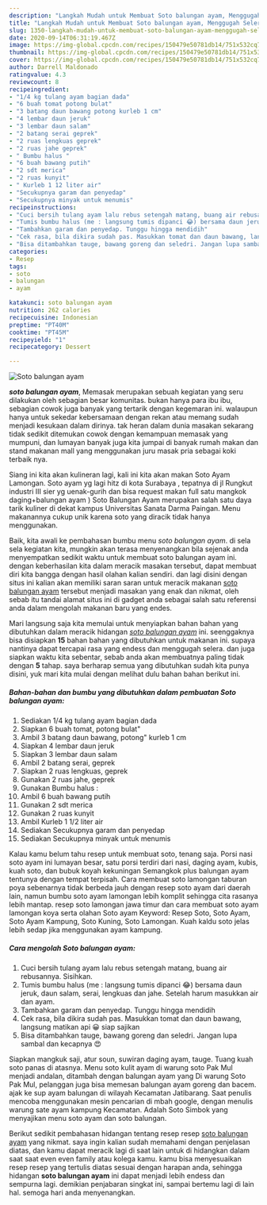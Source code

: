 ```yaml
---
description: "Langkah Mudah untuk Membuat Soto balungan ayam, Menggugah Selera"
title: "Langkah Mudah untuk Membuat Soto balungan ayam, Menggugah Selera"
slug: 1350-langkah-mudah-untuk-membuat-soto-balungan-ayam-menggugah-selera
date: 2020-09-14T06:31:19.467Z
image: https://img-global.cpcdn.com/recipes/150479e50781db14/751x532cq70/soto-balungan-ayam-foto-resep-utama.jpg
thumbnail: https://img-global.cpcdn.com/recipes/150479e50781db14/751x532cq70/soto-balungan-ayam-foto-resep-utama.jpg
cover: https://img-global.cpcdn.com/recipes/150479e50781db14/751x532cq70/soto-balungan-ayam-foto-resep-utama.jpg
author: Darrell Maldonado
ratingvalue: 4.3
reviewcount: 8
recipeingredient:
- "1/4 kg tulang ayam bagian dada"
- "6 buah tomat potong bulat"
- "3 batang daun bawang potong kurleb 1 cm"
- "4 lembar daun jeruk"
- "3 lembar daun salam"
- "2 batang serai geprek"
- "2 ruas lengkuas geprek"
- "2 ruas jahe geprek"
- " Bumbu halus "
- "6 buah bawang putih"
- "2 sdt merica"
- "2 ruas kunyit"
- " Kurleb 1 12 liter air"
- "Secukupnya garam dan penyedap"
- "Secukupnya minyak untuk menumis"
recipeinstructions:
- "Cuci bersih tulang ayam lalu rebus setengah matang, buang air rebusannya. Sisihkan."
- "Tumis bumbu halus (me : langsung tumis dipanci 😂) bersama daun jeruk, daun salam, serai, lengkuas dan jahe. Setelah harum masukkan air dan ayam."
- "Tambahkan garam dan penyedap. Tunggu hingga mendidih"
- "Cek rasa, bila dikira sudah pas. Masukkan tomat dan daun bawang, langsung matikan api 😀 siap sajikan"
- "Bisa ditambahkan tauge, bawang goreng dan seledri. Jangan lupa sambal dan kecapnya 😍"
categories:
- Resep
tags:
- soto
- balungan
- ayam

katakunci: soto balungan ayam 
nutrition: 262 calories
recipecuisine: Indonesian
preptime: "PT40M"
cooktime: "PT45M"
recipeyield: "1"
recipecategory: Dessert

---
```



![Soto balungan ayam](https://img-global.cpcdn.com/recipes/150479e50781db14/751x532cq70/soto-balungan-ayam-foto-resep-utama.jpg)

<b><i>soto balungan ayam</i></b>, Memasak merupakan sebuah kegiatan yang seru dilakukan oleh sebagian besar komunitas. bukan hanya para ibu ibu, sebagian cowok juga banyak yang tertarik dengan kegemaran ini. walaupun hanya untuk sekedar kebersamaan dengan rekan atau memang sudah menjadi kesukaan dalam dirinya. tak heran dalam dunia masakan sekarang tidak sedikit ditemukan cowok dengan kemampuan memasak yang mumpuni, dan lumayan banyak juga kita jumpai di banyak rumah makan dan stand makanan mall yang menggunakan juru masak pria sebagai koki terbaik nya.

Siang ini kita akan kulineran lagi, kali ini kita akan makan Soto Ayam Lamongan. Soto ayam yg lagi hitz di kota Surabaya , tepatnya di jl Rungkut industri III sier yg uenak-gurih dan bisa request makan full satu mangkok daging+balungan ayam )  Soto Balungan Ayam merupakan salah satu daya tarik kuliner di dekat kampus Universitas Sanata Darma Paingan. Menu makanannya cukup unik karena soto yang diracik tidak hanya menggunakan.

Baik, kita awali ke pembahasan bumbu menu <i>soto balungan ayam</i>. di sela sela kegiatan kita, mungkin akan terasa menyenangkan bila sejenak anda menyempatkan sedikit waktu untuk membuat soto balungan ayam ini. dengan keberhasilan kita dalam meracik masakan tersebut, dapat membuat diri kita bangga dengan hasil olahan kalian sendiri. dan lagi disini dengan situs ini kalian akan memiliki saran saran untuk meracik makanan <u>soto balungan ayam</u> tersebut menjadi masakan yang enak dan nikmat, oleh sebab itu tandai alamat situs ini di gadget anda sebagai salah satu referensi anda dalam mengolah makanan baru yang endes.


Mari langsung saja kita memulai untuk menyiapkan bahan bahan yang dibutuhkan dalam meracik hidangan <u><i>soto balungan ayam</i></u> ini. seenggaknya bisa disiapkan <b>15</b> bahan bahan yang dibutuhkan untuk makanan ini. supaya nantinya dapat tercapai rasa yang endess dan menggugah selera. dan juga siapkan waktu kita sebentar, sebab anda akan membuatnya paling tidak dengan <b>5</b> tahap. saya berharap semua yang dibutuhkan sudah kita punya disini, yuk mari kita mulai dengan melihat dulu bahan bahan berikut ini.

<!--inarticleads1-->

##### Bahan-bahan dan bumbu yang dibutuhkan dalam pembuatan Soto balungan ayam:

1. Sediakan 1/4 kg tulang ayam bagian dada
1. Siapkan 6 buah tomat, potong bulat&#34;
1. Ambil 3 batang daun bawang, potong&#34; kurleb 1 cm
1. Siapkan 4 lembar daun jeruk
1. Siapkan 3 lembar daun salam
1. Ambil 2 batang serai, geprek
1. Siapkan 2 ruas lengkuas, geprek
1. Gunakan 2 ruas jahe, geprek
1. Gunakan  Bumbu halus :
1. Ambil 6 buah bawang putih
1. Gunakan 2 sdt merica
1. Gunakan 2 ruas kunyit
1. Ambil  Kurleb 1 1/2 liter air
1. Sediakan Secukupnya garam dan penyedap
1. Sediakan Secukupnya minyak untuk menumis


Kalau kamu belum tahu resep untuk membuat soto, tenang saja. Porsi nasi soto ayam ini lumayan besar, satu porsi terdiri dari nasi, daging ayam, kubis, kuah soto, dan bubuk koyah kekuningan Semangkok plus balungan ayam tentunya dengan tempat terpisah. Cara membuat soto lamongan taburan poya sebenarnya tidak berbeda jauh dengan resep soto ayam dari daerah lain, namun bumbu soto ayam lamongan lebih komplit sehingga cita rasanya lebih mantap. resep soto lamongan jawa timur dan cara membuat soto ayam lamongan koya serta olahan Soto ayam Keyword: Resep Soto, Soto Ayam, Soto Ayam Kampung, Soto Kuning, Soto Lamongan. Kuah kaldu soto jelas lebih sedap jika menggunakan ayam kampung. 

<!--inarticleads2-->

##### Cara mengolah Soto balungan ayam:

1. Cuci bersih tulang ayam lalu rebus setengah matang, buang air rebusannya. Sisihkan.
1. Tumis bumbu halus (me : langsung tumis dipanci 😂) bersama daun jeruk, daun salam, serai, lengkuas dan jahe. Setelah harum masukkan air dan ayam.
1. Tambahkan garam dan penyedap. Tunggu hingga mendidih
1. Cek rasa, bila dikira sudah pas. Masukkan tomat dan daun bawang, langsung matikan api 😀 siap sajikan
1. Bisa ditambahkan tauge, bawang goreng dan seledri. Jangan lupa sambal dan kecapnya 😍


Siapkan mangkuk saji, atur soun, suwiran daging ayam, tauge. Tuang kuah soto panas di atasnya. Menu soto kulit ayam di warung soto Pak Mul menjadi andalan, ditambah dengan balungan ayam yang Di warung Soto Pak Mul, pelanggan juga bisa memesan balungan ayam goreng dan bacem. ajak ke sup ayam balungan di wilayah Kecamatan Jatibarang. Saat penulis mencoba menggunakan mesin pencarian di mbah google, dengan menulis warung sate ayam kampung Kecamatan. Adalah Soto Simbok yang menyajikan menu soto ayam dan soto balungan. 

Berikut sedikit pembahasan hidangan tentang resep resep <u>soto balungan ayam</u> yang nikmat. saya ingin kalian sudah memahami dengan penjelasan diatas, dan kamu dapat meracik lagi di saat lain untuk di hidangkan dalam saat saat even even family atau kolega kamu. kamu bisa menyesuaikan resep resep yang tertulis diatas sesuai dengan harapan anda, sehingga hidangan <b>soto balungan ayam</b> ini dapat menjadi lebih endess dan sempurna lagi. demikian penjabaran singkat ini, sampai bertemu lagi di lain hal. semoga hari anda menyenangkan.
